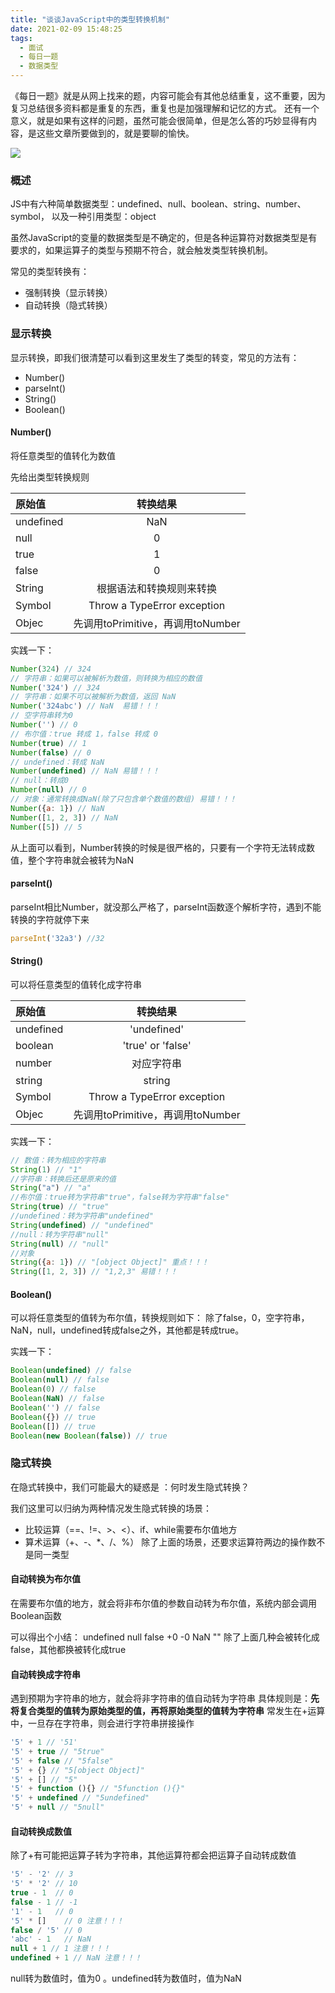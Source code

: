 ```yaml
---
title: "谈谈JavaScript中的类型转换机制"
date: 2021-02-09 15:48:25
tags:
  - 面试
  - 每日一题
  - 数据类型
---
```


《每日一题》就是从网上找来的题，内容可能会有其他总结重复，这不重要，因为复习总结很多资料都是重复的东西，重复也是加强理解和记忆的方式。
还有一个意义，就是如果有这样的问题，虽然可能会很简单，但是怎么答的巧妙显得有内容，是这些文章所要做到的，就是要聊的愉快。

<!--banner-pic|sticker|content-img|content-img-half-->

<img class="banner-pic" src="http://oss.slybootslion.com/blog/vgge5l.png?x-oss-process=image/auto-orient,1/quality,q_80/watermark,text_c2x5Ym9vdHNsaW9u,color_ffffff,size_40,shadow_70,t_74,x_10,y_10"/>

### 概述

JS中有六种简单数据类型：undefined、null、boolean、string、number、symbol，
以及一种引用类型：object

虽然JavaScript的变量的数据类型是不确定的，但是各种运算符对数据类型是有要求的，如果运算子的类型与预期不符合，就会触发类型转换机制。

常见的类型转换有：
- 强制转换（显示转换）
- 自动转换（隐式转换）

### 显示转换

显示转换，即我们很清楚可以看到这里发生了类型的转变，常见的方法有：

- Number()
- parseInt()
- String()
- Boolean()

#### Number()
将任意类型的值转化为数值

先给出类型转换规则

| 原始值    |             转换结果              |
| :-------- | :-------------------------------: |
| undefined |                NaN                |
| null      |                 0                 |
| true      |                 1                 |
| false     |                 0                 |
| String    |     根据语法和转换规则来转换      |
| Symbol    |    Throw a TypeError exception    |
| Objec     | 先调用toPrimitive，再调用toNumber |

实践一下：

```js
Number(324) // 324
// 字符串：如果可以被解析为数值，则转换为相应的数值
Number('324') // 324
// 字符串：如果不可以被解析为数值，返回 NaN
Number('324abc') // NaN  易错！！！
// 空字符串转为0
Number('') // 0
// 布尔值：true 转成 1，false 转成 0
Number(true) // 1
Number(false) // 0
// undefined：转成 NaN
Number(undefined) // NaN 易错！！！
// null：转成0
Number(null) // 0
// 对象：通常转换成NaN(除了只包含单个数值的数组) 易错！！！
Number({a: 1}) // NaN
Number([1, 2, 3]) // NaN
Number([5]) // 5
```

从上面可以看到，Number转换的时候是很严格的，只要有一个字符无法转成数值，整个字符串就会被转为NaN

#### parseInt()

parseInt相比Number，就没那么严格了，parseInt函数逐个解析字符，遇到不能转换的字符就停下来

```js
parseInt('32a3') //32
```

#### String()

可以将任意类型的值转化成字符串

| 原始值    |             转换结果              |
| :-------- | :-------------------------------: |
| undefined |            'undefined'            |
| boolean   |         'true' or 'false'         |
| number    |            对应字符串             |
| string    |              string               |
| Symbol    |    Throw a TypeError exception    |
| Objec     | 先调用toPrimitive，再调用toNumber |

实践一下：

```js
// 数值：转为相应的字符串
String(1) // "1"
//字符串：转换后还是原来的值
String("a") // "a"
//布尔值：true转为字符串"true"，false转为字符串"false"
String(true) // "true"
//undefined：转为字符串"undefined"
String(undefined) // "undefined"
//null：转为字符串"null"
String(null) // "null"
//对象
String({a: 1}) // "[object Object]" 重点！！！
String([1, 2, 3]) // "1,2,3" 易错！！！
```

<!-- more -->

#### Boolean()

可以将任意类型的值转为布尔值，转换规则如下：
除了false，0，空字符串，NaN，null，undefined转成false之外，其他都是转成true。

实践一下：

```js
Boolean(undefined) // false
Boolean(null) // false
Boolean(0) // false
Boolean(NaN) // false
Boolean('') // false
Boolean({}) // true
Boolean([]) // true
Boolean(new Boolean(false)) // true
```

### 隐式转换

在隐式转换中，我们可能最大的疑惑是 ：何时发生隐式转换？

我们这里可以归纳为两种情况发生隐式转换的场景：
- 比较运算（==、!=、>、<）、if、while需要布尔值地方
- 算术运算（+、-、*、/、%）
除了上面的场景，还要求运算符两边的操作数不是同一类型

#### 自动转换为布尔值
在需要布尔值的地方，就会将非布尔值的参数自动转为布尔值，系统内部会调用Boolean函数

可以得出个小结：
undefined
null
false
+0
-0
NaN
""
除了上面几种会被转化成false，其他都换被转化成true

#### 自动转换成字符串
遇到预期为字符串的地方，就会将非字符串的值自动转为字符串
具体规则是：**先将复合类型的值转为原始类型的值，再将原始类型的值转为字符串**
常发生在+运算中，一旦存在字符串，则会进行字符串拼接操作

```js
'5' + 1 // '51'
'5' + true // "5true"
'5' + false // "5false"
'5' + {} // "5[object Object]"
'5' + [] // "5"
'5' + function (){} // "5function (){}"
'5' + undefined // "5undefined"
'5' + null // "5null"
```

#### 自动转换成数值
除了+有可能把运算子转为字符串，其他运算符都会把运算子自动转成数值

```js
'5' - '2' // 3
'5' * '2' // 10
true - 1  // 0
false - 1 // -1
'1' - 1   // 0
'5' * []    // 0 注意！！！
false / '5' // 0
'abc' - 1   // NaN
null + 1 // 1 注意！！！
undefined + 1 // NaN 注意！！！
```

null转为数值时，值为0 。undefined转为数值时，值为NaN
